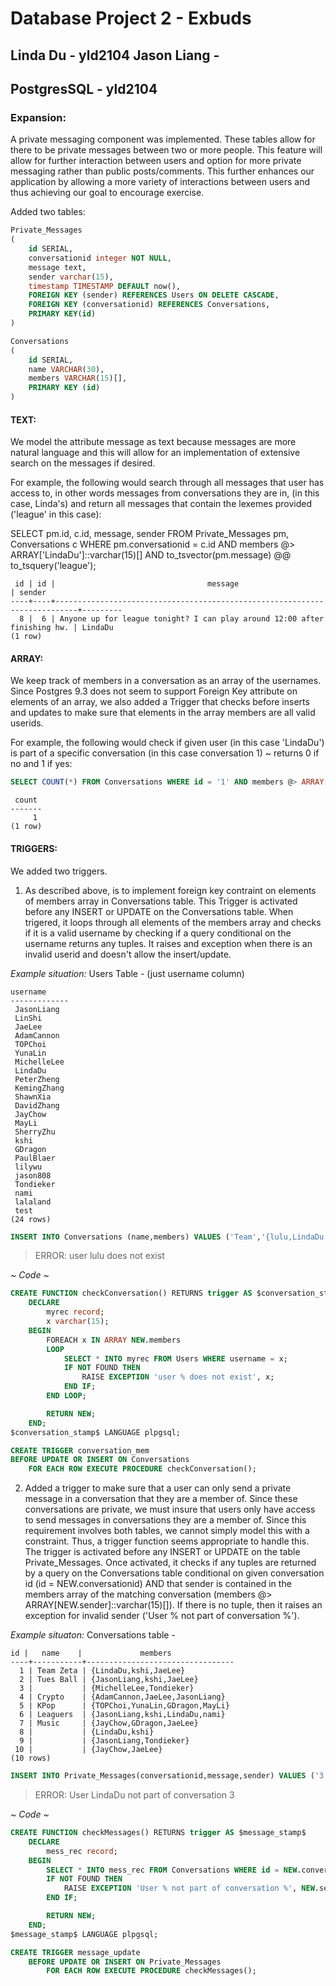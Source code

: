 # Database Project 2 - Exbuds
## Linda Du - yld2104	Jason Liang - 
## PostgresSQL - yld2104 

### Expansion:
A private messaging component was implemented. These tables allow for there to be private messages between two or more people. This feature will allow for further interaction between users and option for more private messaging rather than public posts/comments. This further enhances our application by allowing a more variety of interactions between users and thus achieving our goal to encourage exercise.

Added two tables:
``` SQL
Private_Messages
(
	id SERIAL,
	conversationid integer NOT NULL,
	message text,
	sender varchar(15),
	timestamp TIMESTAMP DEFAULT now(),
	FOREIGN KEY (sender) REFERENCES Users ON DELETE CASCADE,
	FOREIGN KEY (conversationid) REFERENCES Conversations,
	PRIMARY KEY(id)
)

Conversations
(
	id SERIAL,
	name VARCHAR(30),
	members VARCHAR(15)[],
	PRIMARY KEY (id)
)
```

#### **TEXT:** 
We model the attribute message as text because messages are more natural language and this will allow for an implementation of extensive search on the messages if desired.

For example, the following would search through all messages that user has access to, in other words messages from conversations they are in, (in this case, Linda's) and return all messages that contain the lexemes provided ('league' in this case):

SELECT pm.id, c.id, message, sender FROM Private_Messages pm, Conversations c WHERE pm.conversationid = c.id AND members @> ARRAY['LindaDu']::varchar(15)[] AND to_tsvector(pm.message) @@ to_tsquery('league');

```
 id | id |                                  message                                  | sender  
----+----+---------------------------------------------------------------------------+---------
  8 |  6 | Anyone up for league tonight? I can play around 12:00 after finishing hw. | LindaDu
(1 row)
```

#### **ARRAY:** 
We keep track of members in a conversation as an array of the usernames. Since Postgres 9.3 does not seem to support Foreign Key attribute on elements of an array, we also added a Trigger that checks before inserts and updates to make sure that elements in the array members are all valid userids.

For example, the following would check if given user (in this case 'LindaDu') is part of a specific conversation (in this case conversation 1) ~ returns 0 if no and 1 if yes:

``` SQL
SELECT COUNT(*) FROM Conversations WHERE id = '1' AND members @> ARRAY['LindaDu']::varchar(15)[];
```

```
 count 
-------
     1
(1 row)
```

#### **TRIGGERS:** 
We added two triggers.
1. As described above, is to implement foreign key contraint on elements of members array in Conversations table. This Trigger is activated before any INSERT or UPDATE on the Conversations table. When trigered, it loops through all elements of the members array and checks if it is a valid username by checking if a query conditional on the username returns any tuples. It raises and exception when there is an invalid userid and doesn't allow the insert/update.

*Example situation:*
Users Table - (just username column)
```
username   
-------------
 JasonLiang
 LinShi
 JaeLee
 AdamCannon
 TOPChoi
 YunaLin
 MichelleLee
 LindaDu
 PeterZheng
 KemingZhang
 ShawnXia
 DavidZhang
 JayChow
 MayLi
 SherryZhu
 kshi
 GDragon
 PaulBlaer
 lilywu
 jason808
 Tondieker
 nami
 lalaland
 test
(24 rows)
```
``` SQL
INSERT INTO Conversations (name,members) VALUES ('Team','{lulu,LindaDu,kshi,JaeLee}');
```
> ERROR:  user lulu does not exist

*~ Code ~*
``` SQL
CREATE FUNCTION checkConversation() RETURNS trigger AS $conversation_stamp$
	DECLARE	
		myrec record;
		x varchar(15);
	BEGIN
		FOREACH x IN ARRAY NEW.members
		LOOP
			SELECT * INTO myrec FROM Users WHERE username = x;
			IF NOT FOUND THEN 
				RAISE EXCEPTION 'user % does not exist', x;
			END IF;
		END LOOP;

		RETURN NEW;
	END;
$conversation_stamp$ LANGUAGE plpgsql;

CREATE TRIGGER conversation_mem
BEFORE UPDATE OR INSERT ON Conversations
	FOR EACH ROW EXECUTE PROCEDURE checkConversation();
```

2. Added a trigger to make sure that a user can only send a private message in a conversation that they are a member of. Since these conversations are private, we must insure that users only have access to send messages in conversations they are a member of. Since this requirement involves both tables, we cannot simply model this with a constraint. Thus, a trigger function seems appropriate to handle this. The trigger is activated before any INSERT or UPDATE on the table Private_Messages. Once activated, it checks if any tuples are returned by a query on the Conversations table conditional on given conversation id (id = NEW.conversationid) AND that sender is contained in the members array of the matching conversation (members @> ARRAY[NEW.sender]::varchar(15)[]). If there is no tuple, then it raises an exception for invalid sender ('User % not part of conversation %').

*Example situaton:*
Conversations table - 
```
id |   name    |             members             
----+-----------+---------------------------------
  1 | Team Zeta | {LindaDu,kshi,JaeLee}
  2 | Tues Ball | {JasonLiang,kshi,JaeLee}
  3 |           | {MichelleLee,Tondieker}
  4 | Crypto    | {AdamCannon,JaeLee,JasonLiang}
  5 | KPop      | {TOPChoi,YunaLin,GDragon,MayLi}
  6 | Leaguers  | {JasonLiang,kshi,LindaDu,nami}
  7 | Music     | {JayChow,GDragon,JaeLee}
  8 |           | {LindaDu,kshi}
  9 |           | {JasonLiang,Tondieker}
 10 |           | {JayChow,JaeLee}
(10 rows)
```

``` SQL
INSERT INTO Private_Messages(conversationid,message,sender) VALUES ('3','helllooo, this is a test', 'LindaDu');
```
> ERROR:  User LindaDu not part of conversation 3

*~ Code ~*
``` SQL
CREATE FUNCTION checkMessages() RETURNS trigger AS $message_stamp$
	DECLARE
		mess_rec record;
	BEGIN
		SELECT * INTO mess_rec FROM Conversations WHERE id = NEW.conversationid AND members @> ARRAY[NEW.sender]::varchar(15)[];
		IF NOT FOUND THEN 
			RAISE EXCEPTION 'User % not part of conversation %', NEW.sender, NEW.conversationid;
		END IF;

		RETURN NEW;
	END;
$message_stamp$ LANGUAGE plpgsql;

CREATE TRIGGER message_update
	BEFORE UPDATE OR INSERT ON Private_Messages
		FOR EACH ROW EXECUTE PROCEDURE checkMessages();
```
